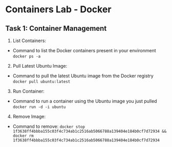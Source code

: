 # Containers Lab - Docker

## Task 1: Container Management

1. List Containers:

* Command to list the Docker containers present in your environment
`docker ps -a`

2. Pull Latest Ubuntu Image:
* Command to pull the latest Ubuntu image from the Docker registry
`docker pull ubuntu:latest`

3. Run Container:
* Command to run a container using the Ubuntu image you just pulled
`docker run -d -i ubuntu`

4. Remove Image:
* Command to remove: 
`docker stop 1f3638ff4bbba155c03f4c734ab1c2516ab5066788a139404e184b0cf7d72934 &&  docker rm 1f3638ff4bbba155c03f4c734ab1c2516ab5066788a139404e184b0cf7d72934`